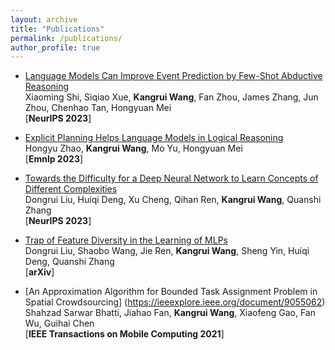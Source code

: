 ```yaml
---
layout: archive
title: "Publications"
permalink: /publications/
author_profile: true
---
```


<!-- 
{% if author.googlescholar %}
  You can also find my articles on <u><a href="{{author.googlescholar}}">my Google Scholar profile</a></u>.
{% endif %}

{% include base_path %}

{% for post in site.publications reversed %}
  {% include archive-single.html %}
{% endfor %}  -->


- [Language Models Can Improve Event Prediction by Few-Shot Abductive Reasoning](https://arxiv.org/abs/2305.16646)<br> 
  Xiaoming Shi, Siqiao Xue, **Kangrui Wang**, Fan Zhou, James Zhang, Jun Zhou, Chenhao Tan, Hongyuan Mei<br>
  [**NeurIPS 2023**]

- [Explicit Planning Helps Language Models in Logical Reasoning](https://arxiv.org/abs/2303.15714)<br>
  Hongyu Zhao, **Kangrui Wang**, Mo Yu, Hongyuan Mei<br>
  [**Emnlp 2023**]

- [Towards the Difficulty for a Deep Neural Network to Learn Concepts of Different Complexities](https://nips.cc/virtual/2023/poster/70547)<br>
  Dongrui Liu, Huiqi Deng, Xu Cheng, Qihan Ren, **Kangrui Wang**, Quanshi Zhang<br>
  [**NeurIPS 2023**]

- [Trap of Feature Diversity in the Learning of MLPs](https://arxiv.org/abs/2112.00980)<br>
  Dongrui Liu, Shaobo Wang, Jie Ren, **Kangrui Wang**, Sheng Yin, Huiqi Deng, Quanshi Zhang<br>
  [**arXiv**]

- [An Approximation Algorithm for Bounded Task Assignment Problem in Spatial Crowdsourcing] (https://ieeexplore.ieee.org/document/9055062)<br>
  Shahzad Sarwar Bhatti, Jiahao Fan, **Kangrui Wang**, Xiaofeng Gao, Fan Wu, Guihai Chen<br>
  [**IEEE Transactions on Mobile Computing 2021**]


